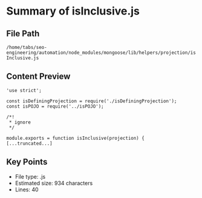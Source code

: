 # Summary of isInclusive.js
  
## File Path
`/home/tabs/seo-engineering/automation/node_modules/mongoose/lib/helpers/projection/isInclusive.js`

## Content Preview
```
'use strict';

const isDefiningProjection = require('./isDefiningProjection');
const isPOJO = require('../isPOJO');

/*!
 * ignore
 */

module.exports = function isInclusive(projection) {
[...truncated...]
```

## Key Points
- File type: .js
- Estimated size: 934 characters
- Lines: 40
